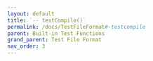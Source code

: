 ```yaml
---
layout: default
title: `-- testCompile()`
permalink: /docs/TestFileFormat#-testcompile
parent: Built-in Test Functions
grand_parent: Test File Format
nav_order: 3
---
```

